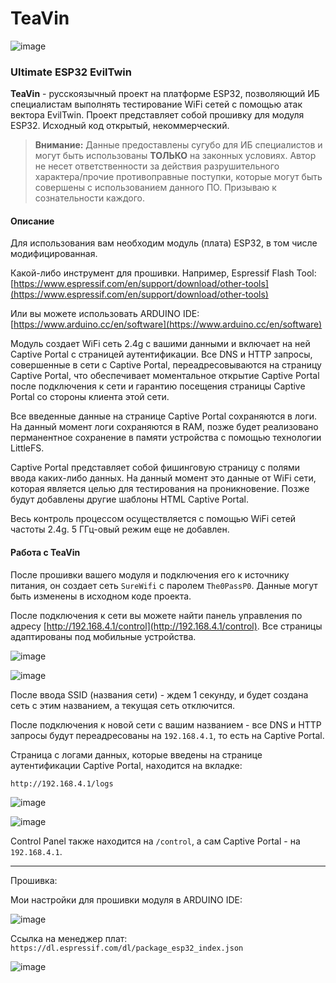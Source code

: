 # TeaVin

![image](https://github.com/Puerh0x1/TeaVin/assets/162372951/a4c1c4c0-6f32-4240-86c3-23f6e067605b)

### Ultimate ESP32 EvilTwin

**TeaVin** - русскоязычный проект на платформе ESP32, позволяющий ИБ специалистам выполнять тестирование WiFi сетей с помощью атак вектора EvilTwin. Проект представляет собой прошивку для модуля ESP32. Исходный код открытый, некоммерческий.

> **Внимание:** Данные предоставлены сугубо для ИБ специалистов и могут быть использованы **ТОЛЬКО** на законных условиях. Автор не несет ответственности за действия разрушительного характера/прочие противоправные поступки, которые могут быть совершены с использованием данного ПО. Призываю к сознательности каждого.

#### Описание

Для использования вам необходим модуль (плата) ESP32, в том числе модифицированная.

Какой-либо инструмент для прошивки. Например, Espressif Flash Tool:
[https://www.espressif.com/en/support/download/other-tools](https://www.espressif.com/en/support/download/other-tools)

Или вы можете использовать ARDUINO IDE:
[https://www.arduino.cc/en/software](https://www.arduino.cc/en/software)

Модуль создает WiFi сеть 2.4g с вашими данными и включает на ней Captive Portal с страницей аутентификации. Все DNS и HTTP запросы, совершенные в сети с Captive Portal, переадресовываются на страницу Captive Portal, что обеспечивает моментальное открытие Captive Portal после подключения к сети и гарантию посещения страницы Captive Portal со стороны клиента этой сети.

Все введенные данные на странице Captive Portal сохраняются в логи. На данный момент логи сохраняются в RAM, позже будет реализовано перманентное сохранение в памяти устройства с помощью технологии LittleFS.

Captive Portal представляет собой фишинговую страницу с полями ввода каких-либо данных. На данный момент это данные от WiFi сети, которая является целью для тестирования на проникновение. Позже будут добавлены другие шаблоны HTML Captive Portal.

Весь контроль процессом осуществляется с помощью WiFi сетей частоты 2.4g. 5 ГГц-овый режим еще не добавлен.

#### Работа с TeaVin

После прошивки вашего модуля и подключения его к источнику питания, он создает сеть `SureWifi` с паролем `The0PassP0`. Данные могут быть изменены в исходном коде проекта.

После подключения к сети вы можете найти панель управления по адресу [http://192.168.4.1/control](http://192.168.4.1/control). Все страницы адаптированы под мобильные устройства.

![image](https://github.com/Puerh0x1/TeaVin/assets/162372951/da53402e-d433-4506-84db-e76fa119b534)

![image](https://github.com/Puerh0x1/TeaVin/assets/162372951/edd5279f-592e-42aa-9800-fb6b5ceb4d0e)

После ввода SSID (названия сети) - ждем 1 секунду, и будет создана сеть с этим названием, а текущая сеть отключится.

После подключения к новой сети с вашим названием - все DNS и HTTP запросы будут переадресованы на `192.168.4.1`, то есть на Captive Portal.

Страница с логами данных, которые введены на странице аутентификации Captive Portal, находится на вкладке:

`http://192.168.4.1/logs`

![image](https://github.com/Puerh0x1/TeaVin/assets/162372951/0dbb65fa-774c-41ab-af77-f4bb55d1f17c)

![image](https://github.com/Puerh0x1/TeaVin/assets/162372951/ca91cad3-4b96-4427-afe3-7dd92d847c6c)






Control Panel также находится на `/control`, а сам Captive Portal - на `192.168.4.1`.

---

Прошивка:

Мои настройки для прошивки модуля в ARDUINO IDE:

![image](https://github.com/Puerh0x1/TeaVin/assets/162372951/53c4d524-1b1a-4e94-a0bc-41cf61a58428)

Ссылка на менеджер плат:
`https://dl.espressif.com/dl/package_esp32_index.json`

![image](https://github.com/Puerh0x1/TeaVin/assets/162372951/f84afe0c-00c5-4293-94fa-560288e4f532)

